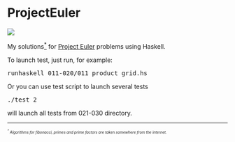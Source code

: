 ProjectEuler
============
<img src="http://projecteuler.net/profile/aleksejs.png?123" />

My solutions<a href="#algo"><sup>*</sup></a> for <a href="http://projecteuler.net/" target="_blank">Project Euler</a> problems using Haskell.



To launch test, just run, for example:
<pre>
runhaskell 011-020/011_product_grid.hs 
</pre>

Or you can use test script to launch several tests
<pre>
./test 2
</pre>
will launch all tests from 021-030 directory.

<hr />
<a name="algo"></a>
<i style="font-size:0.6em"><sup>*</sup> Algorithms for fibonacci, primes and prime factors are taken somewhere from the internet.</i>

